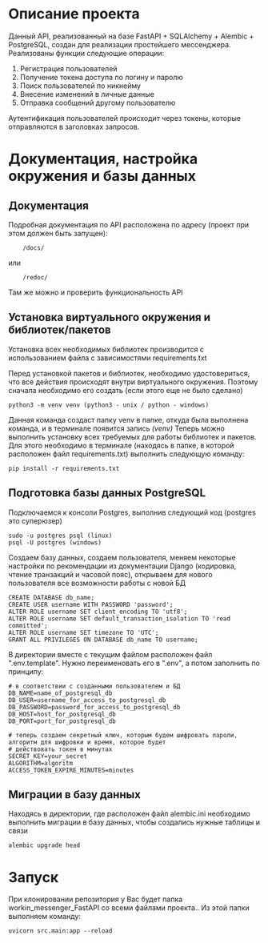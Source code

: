 # Описание проекта

Данный API, реализованный на базе FastAPI + SQLAlchemy + Alembic + PostgreSQL, создан для реализации простейшего мессенджера.
Реализованы функции
следующие операции:

1. Регистрация пользователей
2. Получение токена доступа по логину и паролю
2. Поиск пользователей по никнейму
3. Внесение изменений в личные данные
4. Отправка сообщений другому пользователю

Аутентификация пользователей происходит через токены, которые отправляются в заголовках запросов.

# Документация, настройка окружения и базы данных

## Документация

Подробная документация по API расположена по адресу (проект при этом должен быть запущен):

```http request
    /docs/
```

или

```http request
    /redoc/
```

Там же можно и проверить функциональность API

## Установка виртуального окружения и библиотек/пакетов

Установка всех необходимых библиотек производится с использованием файла с зависимостями requirements.txt

Перед установкой пакетов и библиотек, необходимо удостовериться, что все действия происходят внутри виртуального
окружения. Поэтому сначала необходимо его создать (если этого еще не было сделано)

```text
python3 -m venv venv (python3 - unix / python - windows)
```

Данная команда создаст папку venv в папке, откуда была выполнена команда, и в терминале появится запись *(venv)*
Теперь можно выполнить установку всех требуемых для работы библиотек и пакетов.
Для этого необходимо в терминале (находясь в папке, в которой расположен файл requirements.txt) выполнить следующую
команду:

```text
pip install -r requirements.txt
```

## Подготовка базы данных PostgreSQL

Подключаемся к консоли Postgres, выполнив следующий код (postgres это суперюзер)

```text
sudo -u postgres psql (linux)
psql -U postgres (windows)
```

Создаем базу данных, создаем пользователя, меняем некоторые настройки по рекомендации из документации Django
(кодировка, чтение транзакций и часовой пояс), открываем для нового пользователя все возможности работы с новой БД

```postgresql
CREATE DATABASE db_name;
CREATE USER username WITH PASSWORD 'password';
ALTER ROLE username SET client_encoding TO 'utf8';
ALTER ROLE username SET default_transaction_isolation TO 'read committed';
ALTER ROLE username SET timezone TO 'UTC';
GRANT ALL PRIVILEGES ON DATABASE db_name TO username;
```

В директории вместе с текущим файлом расположен файл ".env.template". Нужно переименовать его в ".env",
а потом заполнить по принципу:

```dotenv
# в соответствии с созданными пользователем и БД
DB_NAME=name_of_postgresql_db
DB_USER=username_for_access_to_postgresql_db
DB_PASSWORD=password_for_access_to_postgresql_db
DB_HOST=host_for_postgresql_db
DB_PORT=port_for_postgresql_db

# теперь создаем секретный ключ, которым будем шифровать пароли, алгоритм для шифровки и время, которое будет 
# действовать токен в минутах
SECRET_KEY=your_secret
ALGORITHM=algoritm
ACCESS_TOKEN_EXPIRE_MINUTES=minutes

```

## Миграции в базу данных

Находясь в директории, где расположен файл alembic.ini необходимо выполнить миграции в базу данных, чтобы создались
нужные таблицы и связи

```commandline
alembic upgrade head
```

# Запуск

При клонировании репозитория у Вас будет папка workin_messenger_FastAPI со всеми файлами проекта.. Из этой папки
выполняем команду:

```commandline
uvicorn src.main:app --reload
```